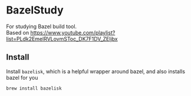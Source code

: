 # BazelStudy

For studying Bazel build tool.  
Based on https://www.youtube.com/playlist?list=PLdk2EmelRVLovmSToc_DK7F1DV_ZEljbx

## Install

Install `bazelisk`, which is a helpful wrapper around bazel, and also installs bazel for you
```sh
brew install bazelisk
```
